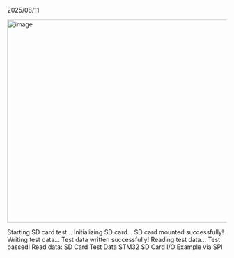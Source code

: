 2025/08/11

<img width="603" height="466" alt="image" src="https://github.com/user-attachments/assets/8e25c938-13ed-44a4-b418-970fdab3203c" />

Starting SD card test...
Initializing SD card...
SD card mounted successfully!
Writing test data...
Test data written successfully!
Reading test data...
Test passed! Read data: SD Card Test Data
STM32 SD Card I/O Example via SPI
